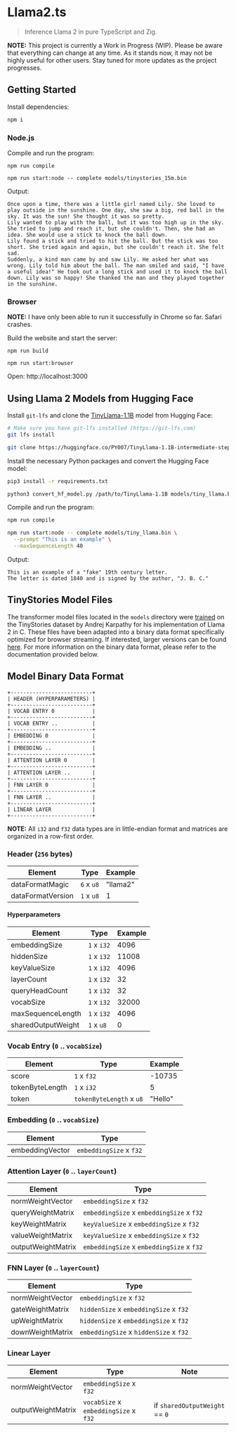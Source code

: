 # Llama2.ts

> Inference Llama 2 in pure TypeScript and Zig.

**NOTE:** This project is currently a Work in Progress (WIP). Please be aware that everything can
change at any time. As it stands now, it may not be highly useful for other users. Stay tuned for
more updates as the project progresses.

## Getting Started

Install dependencies:

```sh
npm i
```

### Node.js

Compile and run the program:

```
npm run compile
```

```
npm run start:node -- complete models/tinystories_15m.bin
```

Output:

```
Once upon a time, there was a little girl named Lily. She loved to play outside in the sunshine. One day, she saw a big, red ball in the sky. It was the sun! She thought it was so pretty.
Lily wanted to play with the ball, but it was too high up in the sky. She tried to jump and reach it, but she couldn't. Then, she had an idea. She would use a stick to knock the ball down.
Lily found a stick and tried to hit the ball. But the stick was too short. She tried again and again, but she couldn't reach it. She felt sad.
Suddenly, a kind man came by and saw Lily. He asked her what was wrong. Lily told him about the ball. The man smiled and said, "I have a useful idea!" He took out a long stick and used it to knock the ball down. Lily was so happy! She thanked the man and they played together in the sunshine.
```

### Browser

**NOTE:** I have only been able to run it successfully in Chrome so far. Safari crashes.

Build the website and start the server:

```
npm run build
```

```
npm run start:browser
```

Open: http://localhost:3000

## Using Llama 2 Models from Hugging Face

Install `git-lfs` and clone the
[TinyLlama-1.1B](https://huggingface.co/PY007/TinyLlama-1.1B-intermediate-step-715k-1.5T) model from
Hugging Face:

```sh
# Make sure you have git-lfs installed (https://git-lfs.com)
git lfs install
```

```sh
git clone https://huggingface.co/PY007/TinyLlama-1.1B-intermediate-step-715k-1.5T
```

Install the necessary Python packages and convert the Hugging Face model:

```sh
pip3 install -r requirements.txt
```

```sh
python3 convert_hf_model.py /path/to/TinyLlama-1.1B models/tiny_llama.bin
```

Compile and run the program:

```sh
npm run compile
```

```sh
npm run start:node -- complete models/tiny_llama.bin \
  --prompt "This is an example" \
  --maxSequenceLength 40
```

Output:

```
This is an example of a "fake" 19th century letter.
The letter is dated 1840 and is signed by the author, "J. B. C."
```

## TinyStories Model Files

The transformer model files located in the `models` directory were
[trained](https://github.com/karpathy/llama2.c#models) on the TinyStories dataset by Andrej Karpathy
for his implementation of Llama 2 in C. These files have been adapted into a binary data format
specifically optimized for browser streaming. If interested, larger versions can be found
[here](https://huggingface.co/clebert/tinystories). For more information on the binary data format,
please refer to the documentation provided below.

## Model Binary Data Format

```
+--------------------------+
| HEADER (HYPERPARAMETERS) |
+--------------------------+
| VOCAB ENTRY 0            |
+--------------------------+
| VOCAB ENTRY ..           |
+--------------------------+
| EMBEDDING 0              |
+--------------------------+
| EMBEDDING ..             |
+--------------------------+
| ATTENTION LAYER 0        |
+--------------------------+
| ATTENTION LAYER ..       |
+--------------------------+
| FNN LAYER 0              |
+--------------------------+
| FNN LAYER ..             |
+--------------------------+
| LINEAR LAYER             |
+--------------------------+
```

**NOTE:** All `i32` and `f32` data types are in little-endian format and matrices are organized in a
row-first order.

### Header (`256` bytes)

| Element           | Type       | Example  |
| ----------------- | ---------- | -------- |
| dataFormatMagic   | `6` x `u8` | "llama2" |
| dataFormatVersion | `1` x `u8` | 1        |

#### Hyperparameters

| Element            | Type        | Example |
| ------------------ | ----------- | ------- |
| embeddingSize      | `1` x `i32` | 4096    |
| hiddenSize         | `1` x `i32` | 11008   |
| keyValueSize       | `1` x `i32` | 4096    |
| layerCount         | `1` x `i32` | 32      |
| queryHeadCount     | `1` x `i32` | 32      |
| vocabSize          | `1` x `i32` | 32000   |
| maxSequenceLength  | `1` x `i32` | 4096    |
| sharedOutputWeight | `1` x `u8`  | 0       |

### Vocab Entry (`0` .. `vocabSize`)

| Element         | Type                     | Example |
| --------------- | ------------------------ | ------- |
| score           | `1` x `f32`              | -10735  |
| tokenByteLength | `1` x `i32`              | 5       |
| token           | `tokenByteLength` x `u8` | "Hello" |

### Embedding (`0` .. `vocabSize`)

| Element         | Type                    |
| --------------- | ----------------------- |
| embeddingVector | `embeddingSize` x `f32` |

### Attention Layer (`0` .. `layerCount`)

| Element            | Type                                      |
| ------------------ | ----------------------------------------- |
| normWeightVector   | `embeddingSize` x `f32`                   |
| queryWeightMatrix  | `embeddingSize` x `embeddingSize` x `f32` |
| keyWeightMatrix    | `keyValueSize` x `embeddingSize` x `f32`  |
| valueWeightMatrix  | `keyValueSize` x `embeddingSize` x `f32`  |
| outputWeightMatrix | `embeddingSize` x `embeddingSize` x `f32` |

### FNN Layer (`0` .. `layerCount`)

| Element          | Type                                   |
| ---------------- | -------------------------------------- |
| normWeightVector | `embeddingSize` x `f32`                |
| gateWeightMatrix | `hiddenSize` x `embeddingSize` x `f32` |
| upWeightMatrix   | `hiddenSize` x `embeddingSize` x `f32` |
| downWeightMatrix | `embeddingSize` x `hiddenSize` x `f32` |

### Linear Layer

| Element            | Type                                  | Note                           |
| ------------------ | ------------------------------------- | ------------------------------ |
| normWeightVector   | `embeddingSize` x `f32`               |                                |
| outputWeightMatrix | `vocabSize` x `embeddingSize` x `f32` | if `sharedOutputWeight` == `0` |
